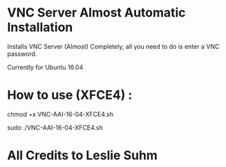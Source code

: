 # VNC Server Almost Automatic Installation

Installs VNC Server (Almost) Completely, all you need to do is enter a VNC password.

Currently for Ubuntu 16.04



# How to use (XFCE4) : 

chmod +x VNC-AAI-16-04-XFCE4.sh

sudo ./VNC-AAI-16-04-XFCE4.sh




# All Credits to Leslie Suhm
